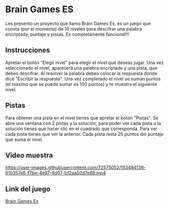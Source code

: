 # Brain Games ES

Les presento un proyecto que llamo Brain Games Es, es un juego que consta (por el momento) de 10 niveles para descifrar una palabra encriptada, puntaje y pistas. Es completamente funcional!!!

## Instrucciones

Apretar el botón "Elegir nivel" para elegir el nivel que deseas jugar. Una vez seleccionado el nivel, aparecerá una palabra encriptada y una pista, que debes descifrar. Al resolver la palabra debes colocar la respuesta donde dice "Escribir la respuesta". Una vez completado el nivel se suman puntos (el máximo que se puede sumar es 100 puntos) y te muestra el siguiente nivel.

## Pistas

Para obtener una pista en el nivel tienes que apretar el botón "Pistas". Se abre una ventana con 2 pistas y la solución, para poder ver cada pista o la solución tienes que hacer clic en el cuadrado que corresponda. Para ver cada pista tienes que ver la anterior. Cada pista resta 25 puntos del puntaje que suma el nivel.

## Video muestra

https://user-images.githubusercontent.com/72575052/153484136-61b357e6-f7be-4e97-8d07-bf2aa50d7e68.mp4

## Link del juego

[Brain Games Es](https://arenasagustin.github.io/brain-games/)
